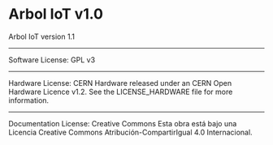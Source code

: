 # Arbol IoT v1.0
Arbol IoT version 1.1 

---------------------------------------------------------------------------------------------------------------------
Software License: GPL v3

---------------------------------------------------------------------------------------------------------------------
Hardware License: CERN
Hardware released under an CERN Open Hardware Licence v1.2. See the LICENSE_HARDWARE file for more information.

---------------------------------------------------------------------------------------------------------------------
Documentation License: Creative Commons
Esta obra está bajo una Licencia Creative Commons Atribución-CompartirIgual 4.0 Internacional.
